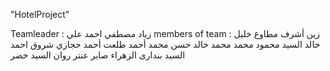 "HotelProject"

Teamleader : زياد مصطفي احمد علي 
members of team :
 زين أشرف مطاوع خليل 
خالد السيد محمود محمد 
محمد خالد حسن محمد
 أحمد طلعت أحمد حجازي
شروق احمد السيد بندارى
الزھراء صابر عنتر
روان السید خضر
